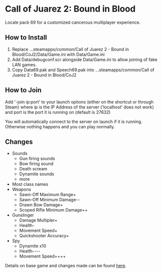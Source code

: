 # Call of Juarez 2: Bound in Blood
Locale pack 69 for a customized cancerous multiplayer experience.

## How to Install
1. Replace ...steamapps/common/Call of Juarez 2 - Bound in Blood/CoJ2/Data/Game.ini with Data/Game.ini
1. Add Data/debugconf.scr alongside Data/Game.ini to allow joining of fake LAN games.
1. Copy Data69.pak and Speech69.pak into ...steamapps/common/Call of Juarez 2 - Bound in Blood/CoJ2

## How to Join
Add '-join ip:port' to your launch options (either on the shortcut or through Steam)
  where ip is the IP Address of the server ('localhost' does not work)
  and port is the port it is running on (default is 27632)

You will automatically connect to the server on launch if it is running. Otherwise nothing happens and you can play normally.

## Changes
- Sounds
  - Gun firing sounds
  - Bow firing sound
  - Death scream
  - Dynamite sounds
  - more
- Most class names
- Weapons
  - Sawn-Off Maximum Range+
  - Sawn-Off Minimum Damage--
  - Drawn Bow Damage+
  - Scoped Rifle Minimum Damage++
- Gunslinger
  - Damage Multipler+
  - Health-
  - Movement Speed+
  - Quickshooter Accuracy+
- Spy
  - Dynamite x10
  - Health----
  - Movement Speed++++

Details on base game and changes made can be found [here](https://docs.google.com/spreadsheets/d/1kyl1MVBn95A-9mlR9a86lXmxVeWOlSnEq0oQeT3x2IA/edit?usp=sharing).
